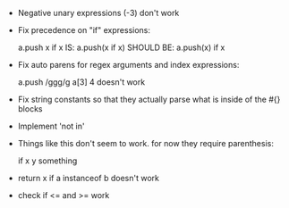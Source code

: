 * Negative unary expressions (-3) don't work
* Fix precedence on "if" expressions:

    a.push x if x
    IS:
    a.push(x if x)
    SHOULD BE:
    a.push(x) if x

* Fix auto parens for regex arguments and index expressions:

    a.push /ggg/g
    a[3] 4
    doesn't work

* Fix string constants so that they actually parse what is inside of the #{} blocks
* Implement 'not in'
* Things like this don't seem to work. for now they require parenthesis:

    if x y
      something
* return x if a instanceof b doesn't work
* check if <= and >= work